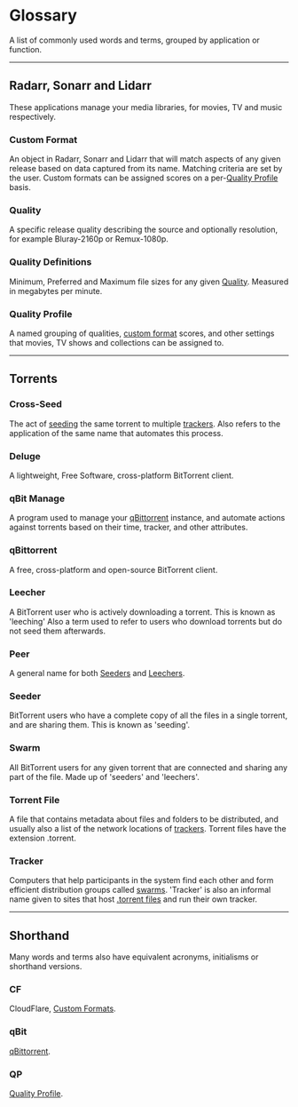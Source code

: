 # Glossary

A list of commonly used words and terms, grouped by application or function.

---

## Radarr, Sonarr and Lidarr

These applications manage your media libraries, for movies, TV and music respectively.

### Custom Format

An object in Radarr, Sonarr and Lidarr that will match aspects of any given release based on data captured from its name. Matching criteria are set by the user. Custom formats can be assigned scores on a per-[Quality Profile](#quality-profile) basis.

### Quality

A specific release quality describing the source and optionally resolution, for example Bluray-2160p or Remux-1080p.

### Quality Definitions

Minimum, Preferred and Maximum file sizes for any given [Quality](#quality). Measured in megabytes per minute.

### Quality Profile

A named grouping of qualities, [custom format](#custom-format) scores, and other settings that movies, TV shows and collections can be assigned to.

---

## Torrents

### Cross-Seed

The act of [seeding](#seeder) the same torrent to multiple [trackers](#tracker). Also refers to the application of the same name that automates this process.

### Deluge

A lightweight, Free Software, cross-platform BitTorrent client.

### qBit Manage

A program used to manage your [qBittorrent](#qbittorrent) instance, and automate actions against torrents based on their time, tracker, and other attributes.

### qBittorrent

A free, cross-platform and open-source BitTorrent client.

### Leecher

A BitTorrent user who is actively downloading a torrent. This is known as 'leeching' Also a term used to refer to users who download torrents but do not seed them afterwards.

### Peer

A general name for both [Seeders](#seeder) and [Leechers](#leecher).

### Seeder

BitTorrent users who have a complete copy of all the files in a single torrent, and are sharing them. This is known as 'seeding'.

### Swarm

All BitTorrent users for any given torrent that are connected and sharing any part of the file. Made up of 'seeders' and 'leechers'.

### Torrent File

A file that contains metadata about files and folders to be distributed, and usually also a list of the network locations of [trackers](#tracker). Torrent files have the extension .torrent.

### Tracker

Computers that help participants in the system find each other and form efficient distribution groups called [swarms](#swarm). 'Tracker' is also an informal name given to sites that host [.torrent files](#torrent-file) and run their own tracker.

---

## Shorthand

Many words and terms also have equivalent acronyms, initialisms or shorthand versions.

### CF

CloudFlare, [Custom Formats](#custom-format).

### qBit

[qBittorrent](#qbittorrent).

### QP

[Quality Profile](#quality-profile).
